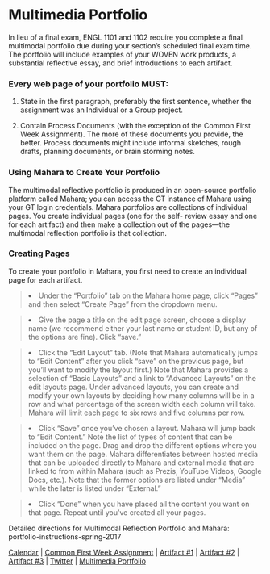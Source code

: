 <h1>Multimedia Portfolio</h1>

<p>In lieu of a final exam, ENGL 1101 and 1102 require you complete a final multimodal portfolio due during your section’s scheduled final exam time. The portfolio will include examples of your WOVEN work products, a substantial reflective essay, and brief introductions to each artifact.</p>

<h3>Every web page of your portfolio MUST:</h3>

1. State in the first paragraph, preferably the first sentence, whether the assignment was an Individual or a Group project.

2. Contain Process Documents (with the exception of the Common First Week Assignment). The more of these documents you provide, the better. Process documents might include informal sketches, rough drafts, planning documents, or brain storming notes.

<h3>Using Mahara to Create Your Portfolio</h3>

<p>The multimodal reflective portfolio is produced in an open-source portfolio platform called Mahara; you can access the GT instance of Mahara using your GT login credentials.
Mahara portfolios are collections of individual pages. You create individual pages (one for the self- review essay and one for each artifact) and then make a collection out of the pages—the multimodal reflection portfolio is that collection.

<h3>Creating Pages</h3>

<p>To create your portfolio in Mahara, you first need to create an individual page for each artifact.</p>

> <li> Under the “Portfolio” tab on the Mahara home page, click “Pages” and then select “Create Page” from the dropdown menu.

> <li> Give the page a title on the edit page screen, choose a display name (we recommend either your last name or student ID, but any of the options are fine). Click “save.”
   
> <li> Click the “Edit Layout” tab. (Note that Mahara automatically jumps to “Edit Content” after you click “save” on the previous page, but you’ll want to modify the layout first.) Note that Mahara provides a selection of “Basic Layouts” and a link to “Advanced Layouts” on the edit layouts page. Under advanced layouts, you can create and modify your own layouts by deciding how many columns will be in a row and what percentage of the screen width each column will take. Mahara will limit each page to six rows and five columns per row.
  
> <li> Click “Save” once you’ve chosen a layout. Mahara will jump back to “Edit Content.” Note the list of types of content that can be included on the page. Drag and drop the different options where you want them on the page. Mahara differentiates between hosted media that can be uploaded directly to Mahara and external media that are linked to from within Mahara (such as Prezis, YouTube Videos, Google Docs, etc.). Note that the former options are listed under “Media” while the later is listed under “External.”
 
> <li> Click “Done” when you have placed all the content you want on that page. Repeat until you’ve created all your pages.

Detailed directions for Multimodal Reflection Portfolio and Mahara: portfolio-instructions-spring-2017

<a href="/index">Calendar</a>  |  <a href="/Common_First_Week_Assignment">Common First Week Assignment</a> | <a href="/Artifact_1">Artifact #1</a> |  <a href="/Artifact_2">Artifact #2</a> |  <a href="/Artifact_3">Artifact #3</a> |  <a href="/Twitter">Twitter</a> | <a href="/Multimedia_Portfolio">Multimedia Portfolio</a>
